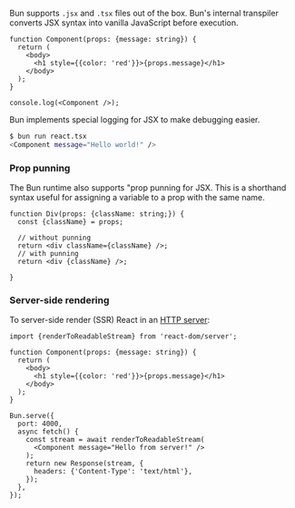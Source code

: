 Bun supports `.jsx` and `.tsx` files out of the box. Bun's internal transpiler converts JSX syntax into vanilla JavaScript before execution.

```tsx#react.tsx
function Component(props: {message: string}) {
  return (
    <body>
      <h1 style={{color: 'red'}}>{props.message}</h1>
    </body>
  );
}

console.log(<Component />);
```

Bun implements special logging for JSX to make debugging easier.

```bash
$ bun run react.tsx
<Component message="Hello world!" />
```

### Prop punning 

The Bun runtime also supports "prop punning for JSX. This is a shorthand syntax useful for assigning a variable to a prop with the same name.

```tsx
function Div(props: {className: string;}) {
  const {className} = props;
  
  // without punning
  return <div className={className} />;
  // with punning
  return <div {className} />;

}
```

### Server-side rendering
To server-side render (SSR) React in an [HTTP server](/docs/api/http):

```tsx#ssr.tsx
import {renderToReadableStream} from 'react-dom/server';

function Component(props: {message: string}) {
  return (
    <body>
      <h1 style={{color: 'red'}}>{props.message}</h1>
    </body>
  );
}

Bun.serve({
  port: 4000,
  async fetch() {
    const stream = await renderToReadableStream(
      <Component message="Hello from server!" />
    );
    return new Response(stream, {
      headers: {'Content-Type': 'text/html'},
    });
  },
});
```
